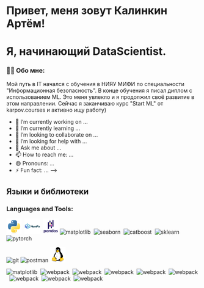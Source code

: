 # Привет, меня зовут Калинкин Артём! 
# Я, начинающий DataScientist. 

### :man_technologist: Обо мне:
Мой путь в IT начался с обучения в НИЯУ МИФИ по специальности "Информационная безопасность". В конце обучения я писал диплом с использованием ML. Это меня увлекло и я продолжил своё развитие в этом направлении. Сейчас я заканчиваю курс "Start ML" от karpov.courses и активно ищу работу)


- 🔭 I’m currently working on ...
- 🌱 I’m currently learning ...
- 👯 I’m looking to collaborate on ...
- 🤔 I’m looking for help with ...
- 💬 Ask me about ...
- 📫 How to reach me: ...
- 😄 Pronouns: ...
- ⚡ Fun fact: ...
-->

## Языки и библиотеки 

<h3 align="left">Languages and Tools:</h3>
<p align="left"> 

  </a>
  </a> 





<img src="https://raw.githubusercontent.com/devicons/devicon/master/icons/python/python-original.svg" title="python" alt="python" width="40" height="40"/>&nbsp;
<img src="https://github.com/devicons/devicon/blob/master/icons/numpy/numpy-original-wordmark.svg" title="numpy" alt="numpy" width="40" height="40"/>&nbsp;
<img src="https://github.com/devicons/devicon/blob/master/icons/pandas/pandas-original-wordmark.svg" title="pandas" alt="pandas" width="40" height="40" />
<img src="https://ru.wikipedia.org/wiki/Matplotlib#/media/Matplotlib_icon.svg" title="matplotlib" alt="matplotlib" width="40" height="40"/>&nbsp;
<img src="https://seaborn.pydata.org/_images/logo-mark-lightbg.svg" title="seaborn" alt="seaborn" width="40" height="40"/>&nbsp;
<img src="https://ru.wikipedia.org/wiki/CatBoostLogo.png" title="catboost" alt="catboost" width="40" height="40"/>&nbsp;
<img src="https://upload.wikimedia.org/wikipedia/commons/0/05/Scikit_learn_logo_small.svg" title="sklearn" alt="sklearn" width="40" height="40"/>&nbsp;
<img src="https://www.vectorlogo.zone/logos/pytorch/pytorch-icon.svg" title="pytorch" alt="pytorch" width="40" height="40"/>&nbsp;


<img src="https://www.vectorlogo.zone/logos/git-scm/git-scm-icon.svg" alt="git" width="40" height="40"/>
<img src="https://www.vectorlogo.zone/logos/getpostman/getpostman-icon.svg" alt="postman" width="40" height="40"/>
<img src="https://raw.githubusercontent.com/devicons/devicon/master/icons/linux/linux-original.svg" alt="linux" width="40" height="40"/>


<img src="https://ru.wikipedia.org/wiki/Matplotlib#/media/Файл:Matplotlib_icon.svg" title="matplotlib" alt="matplotlib" width="40" height="40"/>&nbsp;
<img src="" title="webpack" alt="webpack" width="40" height="40"/>&nbsp;
<img src="" title="webpack" alt="webpack" width="40" height="40"/>&nbsp;
<img src="" title="webpack" alt="webpack" width="40" height="40"/>&nbsp;
<img src="" title="webpack" alt="webpack" width="40" height="40"/>&nbsp;
<img src="" title="webpack" alt="webpack" width="40" height="40"/>&nbsp;
<img src="" title="webpack" alt="webpack" width="40" height="40"/>&nbsp;
<img src="" title="webpack" alt="webpack" width="40" height="40"/>&nbsp;
<img src="" title="webpack" alt="webpack" width="40" height="40"/>&nbsp;


</p>
